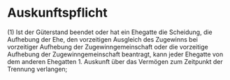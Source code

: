 # Auskunftspflicht

(1) Ist der Güterstand beendet oder hat ein Ehegatte die Scheidung, die Aufhebung der Ehe, den vorzeitigen Ausgleich des Zugewinns bei vorzeitiger Aufhebung der Zugewinngemeinschaft oder die vorzeitige Aufhebung der Zugewinngemeinschaft beantragt, kann jeder Ehegatte von dem anderen Ehegatten  1.
 Auskunft über das Vermögen zum Zeitpunkt der Trennung verlangen;